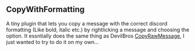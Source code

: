 ## CopyWithFormatting
A tiny plugin that lets you copy a message with the correct discord formatting (Like bold, italic etc.) by rightlicking a message and choosing the option. It essntially does the same thing as DevilBros [CopyRawMessage](https://github.com/mwittrien/BetterDiscordAddons/tree/master/Plugins/CopyRawMessage/), I just wanted to try to do it on my own...
